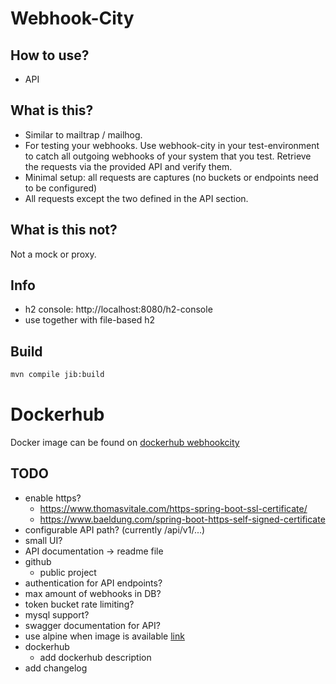 # Webhook-City

## How to use?

- API

## What is this?

- Similar to mailtrap / mailhog. 
- For testing your webhooks. Use webhook-city in your test-environment to catch all outgoing webhooks of your system that you test. Retrieve the requests via the provided API and verify them.
- Minimal setup: all requests are captures (no buckets or endpoints need to be configured)
- All requests except the two defined in the API section.

## What is this not?

Not a mock or proxy.

## Info

- h2 console: http://localhost:8080/h2-console
- use together with file-based h2


## Build

```zsh
mvn compile jib:build
```

# Dockerhub

Docker image can be found on [dockerhub webhookcity](https://hub.docker.com/repository/docker/webhookcity/webhookcity/general)

## TODO

- enable https? 
  - https://www.thomasvitale.com/https-spring-boot-ssl-certificate/ 
  - https://www.baeldung.com/spring-boot-https-self-signed-certificate
- configurable API path? (currently /api/v1/...)
- small UI?
- API documentation -> readme file
- github 
  - public project
- authentication for API endpoints?
- max amount of webhooks in DB?
- token bucket rate limiting?
- mysql support?
- swagger documentation for API?
- use alpine when image is available [link](https://github.com/corretto/corretto-docker/issues/46)
- dockerhub
  - add dockerhub description
- add changelog
